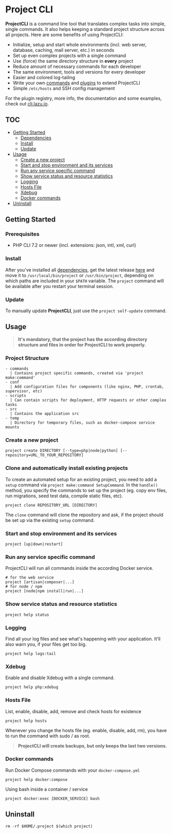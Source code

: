# Project CLI
**ProjectCLI** is a command line tool that translates complex tasks into simple, single commands.
It also helps keeping a standard project structure across all projects. Here are some benefits of
using ProjectCLI:

- Initialize, setup and start whole environments (incl. web server, database, caching, mail server,
 etc.) in seconds
- Set up even complex projects with a single command
- Use (force) the same directory structure in **every** project
- Reduce amount of necessary commands for each developer
- The same environment, tools and versions for every developer
- Easier and colored log-tailing
- Write your own [commands](https://github.com/chriha/project-cli/wiki/Commands) and
 [plugins](https://github.com/chriha/project-cli/wiki/Plugins) to extend ProjectCLI
- Simple `/etc/hosts` and SSH config management

For the plugin registry, more info, the documentation and some examples, check out [cli.lazu.io](https://cli.lazu.io).


## TOC
- [Getting Started](#getting-started)
  - [Dependencies](#prerequisites)
  - [Install](#install)
  - [Update](#update)
- [Usage](#usage)
  - [Create a new project](#create-a-new-project)
  - [Start and stop environment and its services](#start-and-stop-environment-and-its-services)
  - [Run any service specific command](#run-any-service-specific-command)
  - [Show service status and resource statistics](#show-service-status-and-resource-statistics)
  - [Logging](#logging)
  - [Hosts File](#hosts-file)
  - [Xdebug](#xdebug)
  - [Docker commands](#docker-commands)
- [Uninstall](#uninstall)


## Getting Started
### Prerequisites
- PHP CLI 7.2 or newer (incl. extensions: json, intl, xml, curl)

### Install
After you've installed all [dependencies](#prerequisites), get the latest release [here](https://github.com/chriha/project-cli/releases) and move it to `/usr/local/bin/project` or `/usr/bin/project`, depending on which paths are included in your `$PATH` variable. The `project` command will be available after you restart your terminal session.

### Update
To manually update **ProjectCLI**, just use the `project self-update` command.


## Usage
> **It's mandatory, that the project has the according directory structure and files in order for ProjectCLI to work properly.**

### Project Structure
```
- commands
  | Contains project specific commands, created via 'project make:command'
- conf
  | Add configuration files for components (like nginx, PHP, crontab, supervisor, etc)
- scripts
  | Can contain scripts for deployment, HTTP requests or other complex tasks
- src
  | Contains the application src
- temp
  | Directory for temporary files, such as docker-compose service mounts
```

### Create a new project
```shell
project create DIRECTORY [--type=php|node|python] [--repository=URL_TO_YOUR_REPOSITORY]
```

### Clone and automatically install existing projects
To create an automated setup for an existing project, you need to add a `setup` command via
`project make:command SetupCommand`. In the `handle()` method, you specify the commands to set up
the project (eg. copy env files, run migrations, seed test data, compile static files, etc).

```shell
project clone REPOSITORY_URL [DIRECTORY]
```
The `clone` command will clone the repository and ask, if the project should be set up via the
existing `setup` command.


### Start and stop environment and its services
```shell
project [up|down|restart]
```

### Run any service specific command
ProjectCLI will run all commands inside the according Docker service.
```shell
# for the web service
project [artisan|composer|...]
# for node / npm
project [node|npm install|run|...]
```

### Show service status and resource statistics
```shell
project help status
```

### Logging
Find all your log files and see what's happening with your application. It'll also warn you, if your files get too big.
```shell
project help logs:tail
```

### Xdebug
Enable and disable Xdebug with a single command.
```shell
project help php:xdebug
```

### Hosts File
List, enable, disable, add, remove and check hosts for existence
```shell
project help hosts
```
Whenever you change the hosts file (eg. enable, disable, add, rm), you have to run the command with
sudo / as root.
> **ProjectCLI will create backups, but only keeps the last two versions.**

### Docker commands
Run Docker Compose commands with your `docker-compose.yml`
```shell
project help docker:compose
```
Using bash inside a container / service
```shell
project docker:exec [DOCKER_SERVICE] bash
```


## Uninstall
```shell
rm -rf $HOME/.project $(which project)
```
